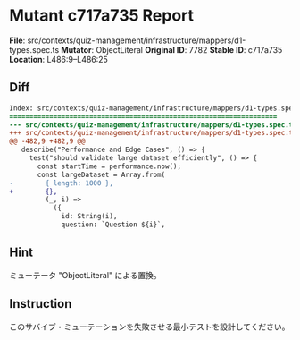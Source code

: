 # Mutant c717a735 Report

**File**: src/contexts/quiz-management/infrastructure/mappers/d1-types.spec.ts
**Mutator**: ObjectLiteral
**Original ID**: 7782
**Stable ID**: c717a735
**Location**: L486:9–L486:25

## Diff

```diff
Index: src/contexts/quiz-management/infrastructure/mappers/d1-types.spec.ts
===================================================================
--- src/contexts/quiz-management/infrastructure/mappers/d1-types.spec.ts	original
+++ src/contexts/quiz-management/infrastructure/mappers/d1-types.spec.ts	mutated #7782
@@ -482,9 +482,9 @@
   describe("Performance and Edge Cases", () => {
     test("should validate large dataset efficiently", () => {
       const startTime = performance.now();
       const largeDataset = Array.from(
-        { length: 1000 },
+        {},
         (_, i) =>
           ({
             id: String(i),
             question: `Question ${i}`,
```

## Hint

ミューテータ "ObjectLiteral" による置換。

## Instruction

このサバイブ・ミューテーションを失敗させる最小テストを設計してください。
